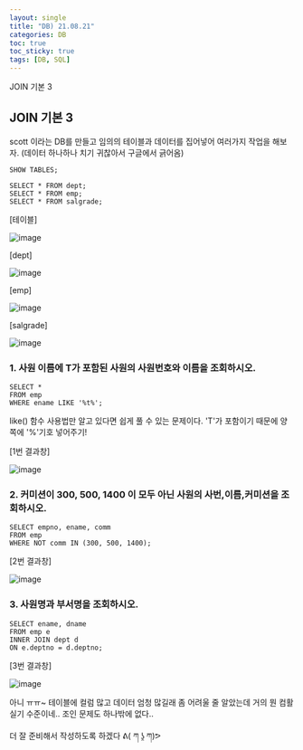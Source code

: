 ```yaml
---
layout: single
title: "DB) 21.08.21"
categories: DB
toc: true
toc_sticky: true
tags: [DB, SQL]
---
```

JOIN 기본 3

## JOIN 기본 3

scott 이라는 DB를 만들고 임의의 테이블과 데이터를 집어넣어 여러가지 작업을 해보자. (데이터 하나하나 치기 귀찮아서 구글에서 긁어옴)

```
SHOW TABLES;

SELECT * FROM dept;
SELECT * FROM emp;
SELECT * FROM salgrade;
```
[테이블]

![image](https://user-images.githubusercontent.com/52832956/130252483-a33977bb-4cc5-4870-989b-1edc97f5da2f.png)

[dept]

![image](https://user-images.githubusercontent.com/52832956/130252517-1bdb45ec-56a2-4689-a503-a2c77bade025.png)

[emp]

![image](https://user-images.githubusercontent.com/52832956/130252553-22b50217-211a-4286-8034-bde2c947d82c.png)

[salgrade]

![image](https://user-images.githubusercontent.com/52832956/130252573-6bf0f22c-fb07-42b3-99aa-913fec3ac04b.png)

### 1. 사원 이름에 T가 포함된 사원의 사원번호와 이름을 조회하시오.

```
SELECT *
FROM emp
WHERE ename LIKE '%t%';
```
like() 함수 사용법만 알고 있다면 쉽게 풀 수 있는 문제이다. 'T'가 포함이기 때문에 양쪽에 '%'기호 넣어주기!

[1번 결과창]

![image](https://user-images.githubusercontent.com/52832956/130253210-8e01651c-56eb-421f-b631-1ced8a3926f1.png)

### 2. 커미션이 300, 500, 1400 이 모두 아닌 사원의 사번,이름,커미션을 조회하시오.

```
SELECT empno, ename, comm
FROM emp
WHERE NOT comm IN (300, 500, 1400);
```

[2번 결과창]

![image](https://user-images.githubusercontent.com/52832956/130253677-44c2d316-ef22-422c-b8e1-6f8e6ebfad75.png)

### 3. 사원명과 부서명을 조회하시오. 

```
SELECT ename, dname
FROM emp e
INNER JOIN dept d
ON e.deptno = d.deptno;
```
[3번 결과창]

![image](https://user-images.githubusercontent.com/52832956/130254117-16265146-9d59-4954-9e92-e12ecd0b1121.png)


아니 ㅠㅠ~ 테이블에 컬럼 많고 데이터 엄청 많길래 좀 어려울 줄 알았는데 거의 뭔 컴활 실기 수준이네.. 조인 문제도 하나밖에 없다..

더 잘 준비해서 작성하도록 하겠다 ᕕ( ཀ ʖ̯ ཀ)ᕗ
